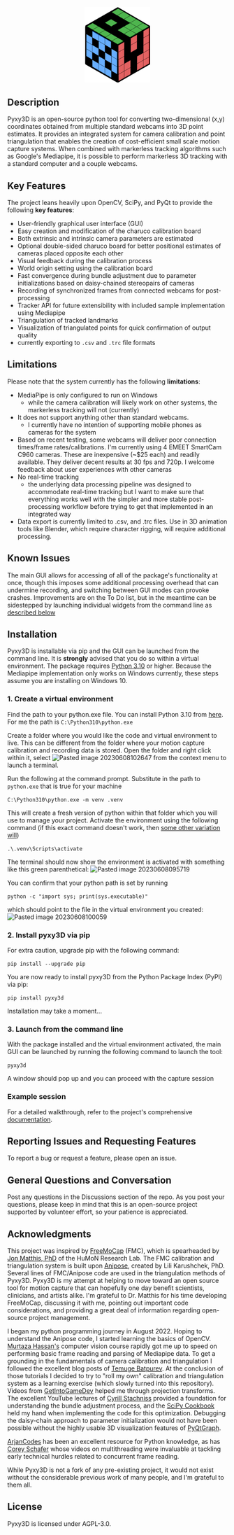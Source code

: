 

<div align="center"><img src = "pyxy3d/gui/icons/pyxy_logo.svg" width = "150"></div>

## Description

Pyxy3D is an open-source python tool for converting two-dimensional (x,y) coordinates obtained from multiple standard webcams into 3D point estimates. It provides an integrated system for camera calibration and point triangulation that enables the creation of cost-efficient small scale motion capture systems. When combined with markerless tracking algorithms such as Google's Mediapipe, it is possible to perform markerless 3D tracking with a standard computer and a couple webcams. 



## Key Features

The project leans heavily upon OpenCV, SciPy, and PyQt to provide the following **key features**:

- User-friendly graphical user interface (GUI)
- Easy creation and modification of the charuco calibration board
- Both extrinsic and intrinsic camera parameters are estimated
- Optional double-sided charuco board for better positional estimates of cameras placed opposite each other
- Visual feedback during the calibration process 
- World origin setting using the calibration board 
- Fast convergence during bundle adjustment due to parameter initializations based on daisy-chained stereopairs of cameras
- Recording of synchronized frames from connected webcams for post-processing
- Tracker API for future extensibility with included sample implementation using Mediapipe 
- Triangulation of tracked landmarks
- Visualization of triangulated points for quick confirmation of output quality
- currently exporting to `.csv` and `.trc` file formats

## Limitations

Please note that the system currently has the following **limitations**:
- MediaPipe is only configured to run on Windows
    - while the camera calibration will likely work on other systems, the markerless tracking will not (currently)
- It does not support anything other than standard webcams. 
    - I currently have no intention of supporting mobile phones as cameras for the system
- Based on recent testing, some webcams will deliver poor connection times/frame rates/calibrations. I'm currently using 4 EMEET SmartCam C960 cameras. These are inexpensive (~$25 each) and readily available. They deliver decent results at 30 fps and 720p. I welcome feedback about user experiences with other cameras
- No real-time tracking
    - the underlying data processing pipeline was designed to accommodate real-time tracking but I want to make sure that everything works well with the simpler and more stable post-processing workflow before trying to get that implemented in an integrated way
- Data export is currently limited to .csv, and .trc files. Use in 3D animation tools like Blender, which require character rigging, will require additional processing.

## Known Issues

The main GUI allows for accessing of all of the package's functionality at once, though this imposes some additional processing overhead that can undermine recording, and switching between GUI modes can provoke crashes. Improvements are on the To Do list, but in the meantime can be sidestepped by launching individual widgets from the command line as [described below](https://github.com/mprib/pyxy3d/tree/386-pre-release-readme-updates#3-launch-from-the-command-line-cli)

## Installation

Pyxy3D is installable via pip and the GUI can be launched from the command line. It is **strongly** advised that you do so within a virtual environment. The package requires [Python 3.10](https://www.python.org/downloads/release/python-3100/)  or higher. Because the Mediapipe implementation only works on Windows currently, these steps assume you are installing on Windows 10.

### 1. Create a virtual environment

Find the path to your python.exe file. You can install Python 3.10 from [here](https://www.python.org/downloads/release/python-3100/). For me the path is `C:\Python310\python.exe`

Create a folder where you would like the code and virtual environment to live. This can be different from the folder where your motion capture calibration and recording data is stored. Open the folder and right click within it, select  ![Pasted image 20230608102647](https://github.com/mprib/pyxy3d/assets/31831778/5c0ad5a7-fa57-473b-a549-243d93628dd3)
 from the context menu to launch a terminal. 
   
Run the following at the command prompt. Substitute in the path to `python.exe` that is true for your machine
```
C:\Python310\python.exe -m venv .venv
```

This will create a fresh version of python within that folder which you will use to manage your project. Activate the environment using the following command (if this exact command doesn't work, then [some other variation will](https://docs.python.org/3/library/venv.html#how-venvs-work))
```
.\.venv\Scripts\activate
```

The terminal should now show the environment is activated with something like this green parenthetical:
![Pasted image 20230608095719](https://github.com/mprib/pyxy3d/assets/31831778/10a91524-9a81-41d1-b27b-0b6ba723cb27)

You can confirm that your python path is set by running

```
python -c "import sys; print(sys.executable)"
```
which should point to the file in the virtual environment you created:
![Pasted image 20230608100059](https://github.com/mprib/pyxy3d/assets/31831778/e214ebae-692c-4b50-b6f4-f34dcb44df43)

### 2. Install pyxy3D via pip

For extra caution, upgrade pip with the following command:
```
pip install --upgrade pip
```

You are now ready to install pyxy3D from the Python Package Index (PyPI) via pip:

```
pip install pyxy3d
```

Installation may take a moment...

### 3. Launch from the command line

With the package installed and the virtual environment activated, the main GUI can be launched by running the following command to launch the tool:

```
pyxy3d
```



A window should pop up and you can proceed with the capture session

### Example session

For a detailed walkthrough, refer to the project's comprehensive [documentation](link_to_documentation).

## Reporting Issues and Requesting Features

To report a bug or request a feature, please open an issue.

## General Questions and Conversation

Post any questions in the Discussions section of the repo. As you post your questions, please keep in mind that this is an open-source project supported by volunteer effort, so your patience is appreciated.

## Acknowledgments

This project was inspired by [FreeMoCap](https://github.com/freemocap/freemocap) (FMC), which is spearheaded by [Jon Matthis, PhD](https://jonmatthis.com/) of the HuMoN Research Lab. The FMC calibration and triangulation system is built upon [Anipose](https://github.com/lambdaloop/anipose), created by Lili Karushchek, PhD. Several lines of FMC/Anipose code are used in the triangulation methods of Pyxy3D. Pyxy3D is my attempt at helping to move toward an open source tool for motion capture that can hopefully one day benefit scientists, clinicians, and artists alike. I'm grateful to Dr. Matthis for his time developing FreeMoCap, discussing it with me, pointing out important code considerations, and providing a great deal of information regarding open-source project management.

I began my python programming journey in August 2022. Hoping to understand the Anipose code, I started learning the basics of OpenCV. [Murtaza Hassan's](https://www.youtube.com/watch?v=01sAkU_NvOY) computer vision course rapidly got me up to speed on performing basic frame reading and parsing of Mediapipe data. To get a grounding in the fundamentals of camera calibration and triangulation I followed the excellent blog posts of [Temuge Batpurev](https://temugeb.github.io/). At the conclusion of those tutorials I decided to try to "roll my own" calibration and triangulation system as a learning exercise (which slowly turned into this repository). Videos from [GetIntoGameDev](https://www.youtube.com/watch?v=nCWApy9gCQQ) helped me through projection transforms. The excellent YouTube lectures of [Cyrill Stachniss](https://www.youtube.com/watch?v=sobyKHwgB0Y) provided a foundation for understanding the bundle adjustment process, and the [SciPy Cookbook](https://scipy-cookbook.readthedocs.io/items/bundle_adjustment.html) held my hand when implementing the code for this optimization. Debugging the daisy-chain approach to parameter initialization would not have been possible without the highly usable 3D visualization features of [PyQtGraph](https://www.pyqtgraph.org/).

[ArjanCodes](https://www.youtube.com/@ArjanCodes) has been an excellent resource for Python knowledge, as has [Corey Schafer](https://www.youtube.com/channel/UCCezIgC97PvUuR4_gbFUs5g) whose videos on multithreading were invaluable at tackling early technical hurdles related to concurrent frame reading. 

While Pyxy3D is not a fork of any pre-existing project, it would not exist without the considerable previous work of many people, and I'm grateful to them all.

## License

Pyxy3D is licensed under AGPL-3.0.
